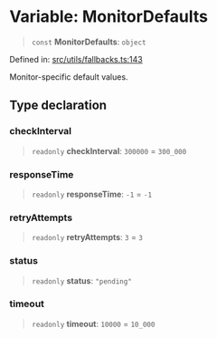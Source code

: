 # Variable: MonitorDefaults

> `const` **MonitorDefaults**: `object`

Defined in: [src/utils/fallbacks.ts:143](https://github.com/Nick2bad4u/Uptime-Watcher/blob/main/src/utils/fallbacks.ts#L143)

Monitor-specific default values.

## Type declaration

### checkInterval

> `readonly` **checkInterval**: `300000` = `300_000`

### responseTime

> `readonly` **responseTime**: `-1` = `-1`

### retryAttempts

> `readonly` **retryAttempts**: `3` = `3`

### status

> `readonly` **status**: `"pending"`

### timeout

> `readonly` **timeout**: `10000` = `10_000`
